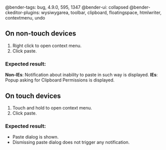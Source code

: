 @bender-tags: bug, 4.9.0, 595, 1347
@bender-ui: collapsed
@bender-ckeditor-plugins: wysiwygarea, toolbar, clipboard, floatingspace, htmlwriter, contextmenu, undo

## On non-touch devices

1. Right click to open context menu.
1. Click paste.

### Expected result:

**Non-IEs**: Notification about inability to paste in such way is displayed.
**IEs**: Popup asking for Clipboard Permissions is displayed.

## On touch devices

1. Touch and hold to open context menu.
1. Click paste.

### Expected result:

* Paste dialog is shown.
* Dismissing paste dialog does not trigger any notification.
